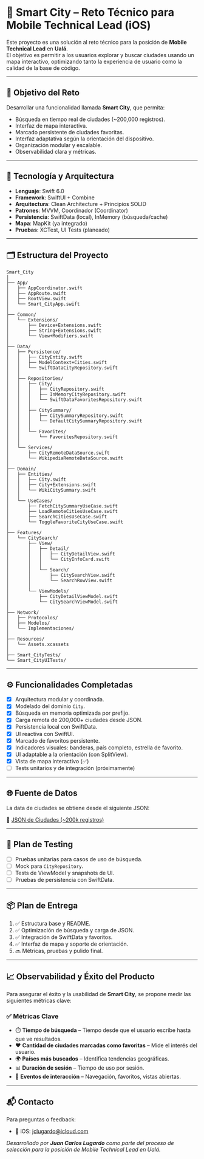 # 🚀 Smart City – Reto Técnico para Mobile Technical Lead (iOS)

Este proyecto es una solución al reto técnico para la posición de **Mobile Technical Lead** en **Ualá**.  
El objetivo es permitir a los usuarios explorar y buscar ciudades usando un mapa interactivo, optimizando tanto la experiencia de usuario como la calidad de la base de código.

---

## 📌 Objetivo del Reto

Desarrollar una funcionalidad llamada **Smart City**, que permita:

- Búsqueda en tiempo real de ciudades (~200,000 registros).
- Interfaz de mapa interactiva.
- Marcado persistente de ciudades favoritas.
- Interfaz adaptativa según la orientación del dispositivo.
- Organización modular y escalable.
- Observabilidad clara y métricas.

---

## 🧱 Tecnología y Arquitectura

- **Lenguaje**: Swift 6.0
- **Framework**: SwiftUI + Combine
- **Arquitectura**: Clean Architecture + Principios SOLID
- **Patrones**: MVVM, Coordinador (Coordinator)
- **Persistencia**: SwiftData (local), InMemory (búsqueda/cache)
- **Mapa**: MapKit (ya integrado)
- **Pruebas**: XCTest, UI Tests (planeado)

---

## 🗂 Estructura del Proyecto

```
Smart_City
│
├── App/
│   ├── AppCoordinator.swift
│   ├── AppRoute.swift
│   ├── RootView.swift
│   └── Smart_CityApp.swift
│
├── Common/
│   └── Extensions/
│       ├── Device+Extensions.swift
│       ├── String+Extensions.swift
│       └── View+Modifiers.swift
│
├── Data/
│   ├── Persistence/
│   │   ├── CityEntity.swift
│   │   ├── ModelContext+Cities.swift
│   │   └── SwiftDataCityRepository.swift
│   │
│   ├── Repositories/
│   │   ├── City/
│   │   │   ├── CityRepository.swift
│   │   │   ├── InMemoryCityRepository.swift
│   │   │   └── SwiftDataFavoritesRepository.swift
│   │   │
│   │   ├── CitySummary/
│   │   │   ├── CitySummaryRepository.swift
│   │   │   └── DefaultCitySummaryRepository.swift
│   │   │
│   │   └── Favorites/
│   │       └── FavoritesRepository.swift
│   │
│   └── Services/
│       ├── CityRemoteDataSource.swift
│       └── WikipediaRemoteDataSource.swift
│
├── Domain/
│   ├── Entities/
│   │   ├── City.swift
│   │   ├── City+Extensions.swift
│   │   └── WikiCitySummary.swift
│   │
│   └── UseCases/
│       ├── FetchCitySummaryUseCase.swift
│       ├── LoadRemoteCitiesUseCase.swift
│       ├── SearchCitiesUseCase.swift
│       └── ToggleFavoriteCityUseCase.swift
│
├── Features/
│   └── CitySearch/
│       ├── View/
│       │   ├── Detail/
│       │   │   ├── CityDetailView.swift
│       │   │   └── CityInfoCard.swift
│       │   │
│       │   └── Search/
│       │       ├── CitySearchView.swift
│       │       └── SearchRowView.swift
│       │
│       └── ViewModels/
│           ├── CityDetailViewModel.swift
│           └── CitySearchViewModel.swift
│
├── Network/
│   ├── Protocolos/
│   ├── Modelos/
│   └── Implementaciones/
│
├── Resources/
│   └── Assets.xcassets
│
├── Smart_CityTests/
└── Smart_CityUITests/
```

---

## ⚙️ Funcionalidades Completadas

- [x] Arquitectura modular y coordinada.
- [x] Modelado del dominio `City`.
- [x] Búsqueda en memoria optimizada por prefijo.
- [x] Carga remota de 200,000+ ciudades desde JSON.
- [x] Persistencia local con SwiftData.
- [x] UI reactiva con SwiftUI.
- [x] Marcado de favoritos persistente.
- [x] Indicadores visuales: banderas, país completo, estrella de favorito.
- [x] UI adaptable a la orientación (con SplitView).
- [x] Vista de mapa interactivo (✅)
- [ ] Tests unitarios y de integración (próximamente)

---

## 🌐 Fuente de Datos

La data de ciudades se obtiene desde el siguiente JSON:

🔗 [JSON de Ciudades (~200k registros)](https://gist.githubusercontent.com/hernan-uala/dce8843a8edbe0b0018b32e137bc2b3a/raw/0996accf70cb0ca0e16f9a99e0ee185fafca7af1/cities.json)

---

## 🧪 Plan de Testing

- [ ] Pruebas unitarias para casos de uso de búsqueda.
- [ ] Mock para `CityRepository`.
- [ ] Tests de ViewModel y snapshots de UI.
- [ ] Pruebas de persistencia con SwiftData.

---

## 📦 Plan de Entrega

1. ✅ Estructura base y README.
2. ✅ Optimización de búsqueda y carga de JSON.
3. ✅ Integración de SwiftData y favoritos.
4. ✅ Interfaz de mapa y soporte de orientación.
5. 🔜 Métricas, pruebas y pulido final.

---

## 📈 Observabilidad y Éxito del Producto

Para asegurar el éxito y la usabilidad de **Smart City**, se propone medir las siguientes métricas clave:

### ✅ Métricas Clave

- ⏱️ **Tiempo de búsqueda** – Tiempo desde que el usuario escribe hasta que ve resultados.
- ❤️ **Cantidad de ciudades marcadas como favoritas** – Mide el interés del usuario.
- 🌍 **Países más buscados** – Identifica tendencias geográficas.
- 📊 **Duración de sesión** – Tiempo de uso por sesión.
- 🔄 **Eventos de interacción** – Navegación, favoritos, vistas abiertas.

---

## 📬 Contacto

Para preguntas o feedback:
- 📩 iOS: jclugardo@icloud.com

_Desarrollado por **Juan Carlos Lugardo** como parte del proceso de selección para la posición de Mobile Technical Lead en Ualá._

